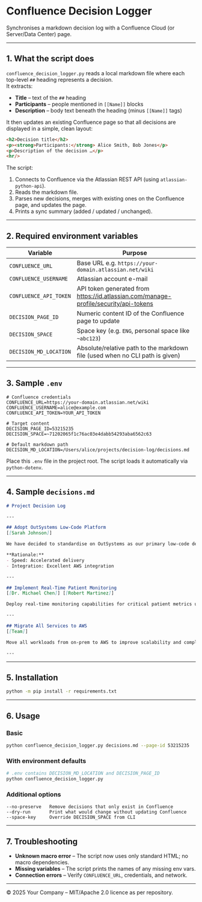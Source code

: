 # Confluence Decision Logger

Synchronises a markdown decision log with a Confluence Cloud (or Server/Data Center) page.

---

## 1. What the script does

`confluence_decision_logger.py` reads a local markdown file where each top-level `##` heading represents a decision.  
It extracts:

* **Title** – text of the `##` heading
* **Participants** – people mentioned in `[[Name]]` blocks
* **Description** – body text beneath the heading (minus `[[Name]]` tags)

It then updates an existing Confluence page so that all decisions are displayed in a simple, clean layout:

```html
<h2>Decision title</h2>
<p><strong>Participants:</strong> Alice Smith, Bob Jones</p>
<p>Description of the decision …</p>
<hr/>
```

The script:

1. Connects to Confluence via the Atlassian REST API (using `atlassian-python-api`).
2. Reads the markdown file.
3. Parses new decisions, merges with existing ones on the Confluence page, and updates the page.
4. Prints a sync summary (added / updated / unchanged).

---

## 2. Required environment variables

| Variable | Purpose |
|----------|---------|
| `CONFLUENCE_URL` | Base URL e.g. `https://your-domain.atlassian.net/wiki` |
| `CONFLUENCE_USERNAME` | Atlassian account e-mail |
| `CONFLUENCE_API_TOKEN` | API token generated from <https://id.atlassian.com/manage-profile/security/api-tokens> |
| `DECISION_PAGE_ID` | Numeric content ID of the Confluence page to update |
| `DECISION_SPACE` | Space key (e.g. `ENG`, personal space like `~abc123`) |
| `DECISION_MD_LOCATION` | Absolute/relative path to the markdown file (used when no CLI path is given) |

---

## 3. Sample `.env`

```dotenv
# Confluence credentials
CONFLUENCE_URL=https://your-domain.atlassian.net/wiki
CONFLUENCE_USERNAME=alice@example.com
CONFLUENCE_API_TOKEN=YOUR_API_TOKEN

# Target content
DECISION_PAGE_ID=53215235
DECISION_SPACE=~71202065f1c76ac03e4dabb54293aba6562c63

# Default markdown path
DECISION_MD_LOCATION=/Users/alice/projects/decision-log/decisions.md
```

Place this `.env` file in the project root.  The script loads it automatically via `python-dotenv`.

---

## 4. Sample `decisions.md`

```markdown
# Project Decision Log

---

## Adopt OutSystems Low-Code Platform
[[Sarah Johnson]]

We have decided to standardise on OutSystems as our primary low-code development platform for building healthcare applications.

**Rationale:**
- Speed: Accelerated delivery
- Integration: Excellent AWS integration

---

## Implement Real-Time Patient Monitoring
[[Dr. Michael Chen]] [[Robert Martinez]]

Deploy real-time monitoring capabilities for critical patient metrics using IoT sensors and cloud analytics.

---

## Migrate All Services to AWS
[[Team]]

Move all workloads from on-prem to AWS to improve scalability and compliance.

---
```

---

## 5. Installation

```bash
python -m pip install -r requirements.txt
```

---

## 6. Usage

### Basic
```bash
python confluence_decision_logger.py decisions.md --page-id 53215235
```

### With environment defaults
```bash
# .env contains DECISION_MD_LOCATION and DECISION_PAGE_ID
python confluence_decision_logger.py
```

### Additional options
```
--no-preserve   Remove decisions that only exist in Confluence
--dry-run       Print what would change without updating Confluence
--space-key     Override DECISION_SPACE from CLI
```

---

## 7. Troubleshooting

* **Unknown macro error** – The script now uses only standard HTML; no macro dependencies.
* **Missing variables** – The script prints the names of any missing env vars.
* **Connection errors** – Verify `CONFLUENCE_URL`, credentials, and network.

---

© 2025 Your Company – MIT/Apache 2.0 licence as per repository.
